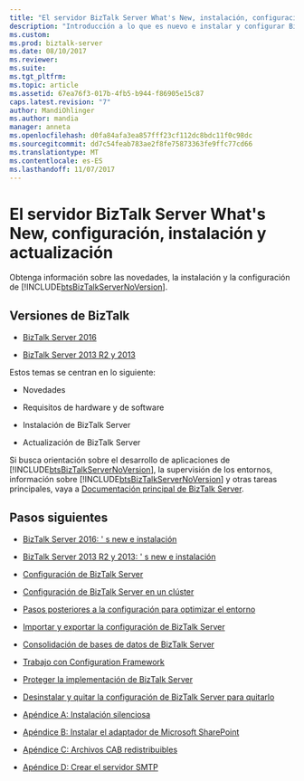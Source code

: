 ```yaml
---
title: "El servidor BizTalk Server What's New, instalación, configuración y actualización | Documentos de Microsoft"
description: "Introducción a lo que es nuevo e instalar y configurar BizTalk Server 2016 y BizTalk Server 2013 R2 y 2013"
ms.custom: 
ms.prod: biztalk-server
ms.date: 08/10/2017
ms.reviewer: 
ms.suite: 
ms.tgt_pltfrm: 
ms.topic: article
ms.assetid: 67ea76f3-017b-4fb5-b944-f86905e15c87
caps.latest.revision: "7"
author: MandiOhlinger
ms.author: mandia
manager: anneta
ms.openlocfilehash: d0fa84afa3ea857fff23cf112dc8bdc11f0c98dc
ms.sourcegitcommit: dd7c54feab783ae2f8fe75873363fe9ffc77cd66
ms.translationtype: MT
ms.contentlocale: es-ES
ms.lasthandoff: 11/07/2017
---
```

# <a name="biztalk-server-whats-new-install-configuration-and-upgrade"></a>El servidor BizTalk Server What's New, configuración, instalación y actualización
Obtenga información sobre las novedades, la instalación y la configuración de [!INCLUDE[btsBizTalkServerNoVersion](../includes/btsbiztalkservernoversion-md.md)]. 

## <a name="biztalk-versions"></a>Versiones de BizTalk

* [BizTalk Server 2016](../install-and-config-guides/biztalk-server-2016-what-s-new-and-installation.md)
  
*  [BizTalk Server 2013 R2 y 2013](../install-and-config-guides/biztalk-server-2013-and-2013-r2-what-s-new-install-and-upgrade.md)

Estos temas se centran en lo siguiente:  
  
-   Novedades 

-   Requisitos de hardware y de software
  
-   Instalación de BizTalk Server
  
-   Actualización de BizTalk Server

  
 Si busca orientación sobre el desarrollo de aplicaciones de [!INCLUDE[btsBizTalkServerNoVersion](../includes/btsbiztalkservernoversion-md.md)], la supervisión de los entornos, información sobre [!INCLUDE[btsBizTalkServerNoVersion](../includes/btsbiztalkservernoversion-md.md)] y otras tareas principales, vaya a [Documentación principal de BizTalk Server](../core/biztalk-server-core-documentation.md). 
  
## <a name="next-steps"></a>Pasos siguientes

- [BizTalk Server 2016: ' s new e instalación](../install-and-config-guides/biztalk-server-2016-what-s-new-and-installation.md)
  
- [BizTalk Server 2013 R2 y 2013: ' s new e instalación](../install-and-config-guides/biztalk-server-2013-and-2013-r2-what-s-new-install-and-upgrade.md)

- [Configuración de BizTalk Server](../install-and-config-guides/configure-biztalk-server.md)

- [Configuración de BizTalk Server en un clúster](../install-and-config-guides/configure-biztalk-server-in-a-cluster.md)

- [Pasos posteriores a la configuración para optimizar el entorno](../install-and-config-guides/post-configuration-steps-to-optimize-your-environment.md)

- [Importar y exportar la configuración de BizTalk Server](../install-and-config-guides/import-and-export-biztalk-server-configuration.md)

- [Consolidación de bases de datos de BizTalk Server](../install-and-config-guides/consolidate-the-biztalk-server-databases2.md)

- [Trabajo con Configuration Framework](../install-and-config-guides/working-with-the-configuration-framework.md)

- [Proteger la implementación de BizTalk Server](../install-and-config-guides/securing-your-biztalk-server-deployment.md)

- [Desinstalar y quitar la configuración de BizTalk Server para quitarlo](../install-and-config-guides/uninstall-and-unconfigure-biztalk-server-to-remove-it.md)

- [Apéndice A: Instalación silenciosa](../install-and-config-guides/appendix-a-silent-installation.md)

- [Apéndice B: Instalar el adaptador de Microsoft SharePoint](../install-and-config-guides/appendix-b-install-the-microsoft-sharepoint-adapter.md)

- [Apéndice C: Archivos CAB redistribuibles](../install-and-config-guides/appendix-c-redistributable-cab-files.md)

- [Apéndice D: Crear el servidor SMTP](../install-and-config-guides/appendix-d-create-the-smtp-server.md)